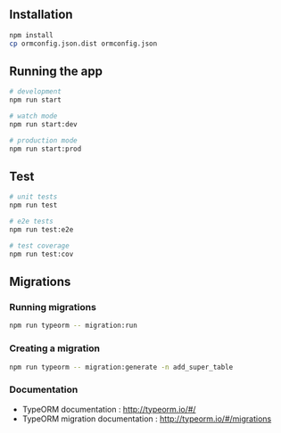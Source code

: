 ## Installation

```bash
npm install
cp ormconfig.json.dist ormconfig.json
```

## Running the app

```bash
# development
npm run start

# watch mode
npm run start:dev

# production mode
npm run start:prod
```

## Test

```bash
# unit tests
npm run test

# e2e tests
npm run test:e2e

# test coverage
npm run test:cov
```

## Migrations

### Running migrations
```bash
npm run typeorm -- migration:run
```

### Creating a migration
```bash
npm run typeorm -- migration:generate -n add_super_table
```

### Documentation
- TypeORM documentation : http://typeorm.io/#/
- TypeORM migration documentation : http://typeorm.io/#/migrations